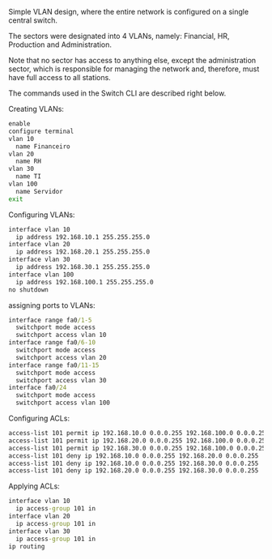 Simple VLAN design, where the entire network is configured on a single central switch.

The sectors were designated into 4 VLANs, namely: Financial, HR, Production and Administration.

Note that no sector has access to anything else, except the administration sector, which is responsible for managing the network and, therefore, must have full access to all stations.

The commands used in the Switch CLI are described right below.

Creating VLANs:
```bat
enable
configure terminal
vlan 10
  name Financeiro
vlan 20
  name RH
vlan 30
  name TI
vlan 100
  name Servidor
exit
```
Configuring VLANs:
```bat
interface vlan 10
  ip address 192.168.10.1 255.255.255.0
interface vlan 20
  ip address 192.168.20.1 255.255.255.0
interface vlan 30
  ip address 192.168.30.1 255.255.255.0
interface vlan 100
  ip address 192.168.100.1 255.255.255.0
no shutdown
```
assigning ports to VLANs:
```bat
interface range fa0/1-5
  switchport mode access
  switchport access vlan 10
interface range fa0/6-10
  switchport mode access
  switchport access vlan 20
interface range fa0/11-15
  switchport mode access
  switchport access vlan 30
interface fa0/24
  switchport mode access
  switchport access vlan 100
```
Configuring ACLs:
```bat
access-list 101 permit ip 192.168.10.0 0.0.0.255 192.168.100.0 0.0.0.255
access-list 101 permit ip 192.168.20.0 0.0.0.255 192.168.100.0 0.0.0.255
access-list 101 permit ip 192.168.30.0 0.0.0.255 192.168.100.0 0.0.0.255
access-list 101 deny ip 192.168.10.0 0.0.0.255 192.168.20.0 0.0.0.255
access-list 101 deny ip 192.168.10.0 0.0.0.255 192.168.30.0 0.0.0.255
access-list 101 deny ip 192.168.20.0 0.0.0.255 192.168.30.0 0.0.0.255
```
Applying ACLs:
```bat
interface vlan 10
  ip access-group 101 in
interface vlan 20
  ip access-group 101 in
interface vlan 30
  ip access-group 101 in
ip routing
```


